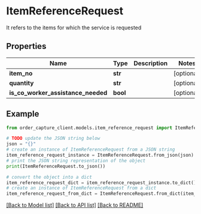 # ItemReferenceRequest

It refers to the items for which the service is requested

## Properties

Name | Type | Description | Notes
------------ | ------------- | ------------- | -------------
**item_no** | **str** |  | [optional] 
**quantity** | **str** |  | [optional] 
**is_co_worker_assistance_needed** | **bool** |  | [optional] 

## Example

```python
from order_capture_client.models.item_reference_request import ItemReferenceRequest

# TODO update the JSON string below
json = "{}"
# create an instance of ItemReferenceRequest from a JSON string
item_reference_request_instance = ItemReferenceRequest.from_json(json)
# print the JSON string representation of the object
print(ItemReferenceRequest.to_json())

# convert the object into a dict
item_reference_request_dict = item_reference_request_instance.to_dict()
# create an instance of ItemReferenceRequest from a dict
item_reference_request_from_dict = ItemReferenceRequest.from_dict(item_reference_request_dict)
```
[[Back to Model list]](../README.md#documentation-for-models) [[Back to API list]](../README.md#documentation-for-api-endpoints) [[Back to README]](../README.md)


